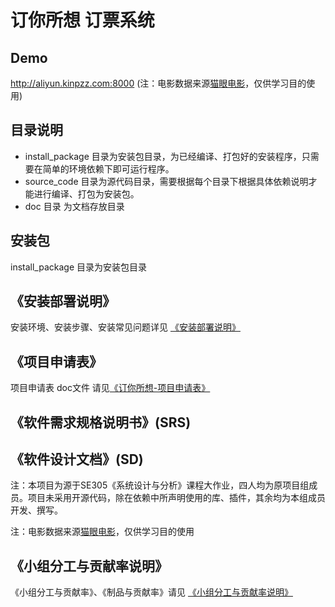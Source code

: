# 订你所想 订票系统

## Demo

http://aliyun.kinpzz.com:8000 (注：电影数据来源[猫眼电影](https://maoyan.com/)，仅供学习目的使用)

## 目录说明

- install_package 目录为安装包目录，为已经编译、打包好的安装程序，只需要在简单的环境依赖下即可运行程序。
- source_code 目录为源代码目录，需要根据每个目录下根据具体依赖说明才能进行编译、打包为安装包。
- doc 目录 为文档存放目录

## 安装包

install_package 目录为安装包目录

## 《安装部署说明》

安装环境、安装步骤、安装常见问题详见 [《安装部署说明》](/installation_package/README.md)

## 《项目申请表》

项目申请表 doc文件 请见[《订你所想-项目申请表》](/订你所想-项目申请表.doc)

## 《软件需求规格说明书》(SRS)



## 《软件设计文档》(SD)

注：本项目为源于SE305《系统设计与分析》课程大作业，四人均为原项目组成员。项目未采用开源代码，除在依赖中所声明使用的库、插件，其余均为本组成员开发、撰写。

注：电影数据来源[猫眼电影](https://maoyan.com/)，仅供学习目的使用

## 《小组分工与贡献率说明》

《小组分工与贡献率》、《制品与贡献率》请见 [《小组分工与贡献率说明》](/doc/teamwork.md)

